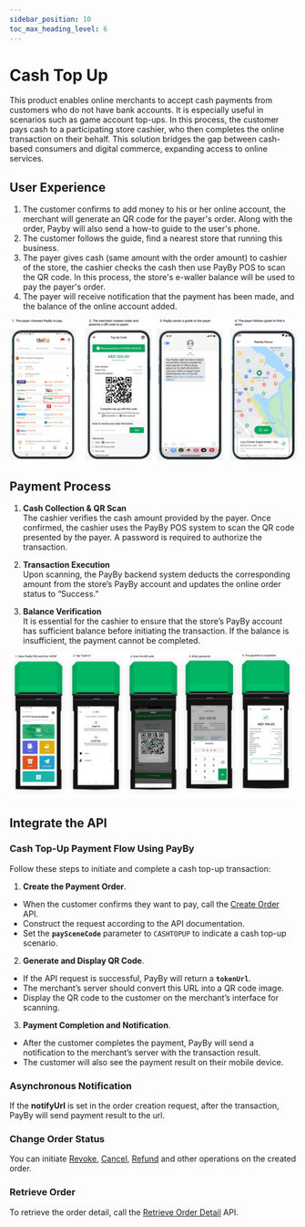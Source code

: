 ```yaml
---
sidebar_position: 10
toc_max_heading_level: 6
---
```


# Cash Top Up

This product enables online merchants to accept cash payments from customers who do not have bank accounts. It is especially useful in scenarios such as game account top-ups. In this process, the customer pays cash to a participating store cashier, who then completes the online transaction on their behalf. This solution bridges the gap between cash-based consumers and digital commerce, expanding access to online services.

## User Experience

1.  The customer confirms to add money to his or her online account, the merchant will generate an QR code for the payer's order. Along with the order, Payby will also send a how-to guide to the user's phone.
2.  The customer follows the guide, find a nearest store that running this business.
3.  The payer gives cash (same amount with the order amount) to cashier of the store, the cashier checks the cash then use PayBy POS to scan the QR code. In this process, the store's e-waller balance will be used to pay the payer's order.
4.  The payer will receive notification that the payment has been made, and the balance of the online account added.

![payer-ue](../pic/ue-payer-cash.png)

## Payment Process

1. **Cash Collection & QR Scan**  
   The cashier verifies the cash amount provided by the payer. Once confirmed, the cashier uses the PayBy POS system to scan the QR code presented by the payer. A password is required to authorize the transaction.

2. **Transaction Execution**  
   Upon scanning, the PayBy backend system deducts the corresponding amount from the store’s PayBy account and updates the online order status to “Success.”

3. **Balance Verification**  
   It is essential for the cashier to ensure that the store’s PayBy account has sufficient balance before initiating the transaction. If the balance is insufficient, the payment cannot be completed.

![cashier-ue](../pic/ue-cashier-cash.png)

## Integrate the API
### Cash Top-Up Payment Flow Using PayBy

Follow these steps to initiate and complete a cash top-up transaction:

1. **Create the Payment Order**.
  - When the customer confirms they want to pay, call the [Create Order](/docs/createorder) API.
  - Construct the request according to the API documentation.
  - Set the **`paySceneCode`** parameter to `CASHTOPUP` to indicate a cash top-up scenario.

2. **Generate and Display QR Code**.
  - If the API request is successful, PayBy will return a **`tokenUrl`**.
  - The merchant’s server should convert this URL into a QR code image.
  - Display the QR code to the customer on the merchant’s interface for scanning.

3. **Payment Completion and Notification**.
  - After the customer completes the payment, PayBy will send a notification to the merchant’s server with the transaction result.
  - The customer will also see the payment result on their mobile device.

### Asynchronous Notification

If the **notifyUrl** is set in the order creation request, after the transaction, PayBy will send payment result to the url.

### Change Order Status

You can initiate [Revoke](/docs/revoke), [Cancel](/docs/cancel), [Refund](/docs/refund) and other operations on the created order.

### Retrieve Order

To retrieve the order detail, call the [Retrieve Order Detail](/docs/retrieveorderdetail) API.





